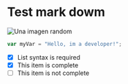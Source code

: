 # Test mark dowm 
![Una imagen random](https://media.vandal.net/i/1280x720/5-2023/202351018164127_1.jpg)

``` javascript
var myVar = "Hello, im a developer!";
```

- [x] List syntax is required
- [x] This item is complete
- [ ] This item is not complete
